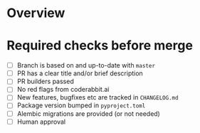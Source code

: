 # Overview

<!-- brief description of what the PR does if it's not clear from the PR title -->

# Required checks before merge

- [ ] Branch is based on and up-to-date with `master`
- [ ] PR has a clear title and/or brief description
- [ ] PR builders passed
- [ ] No red flags from coderabbit.ai
- [ ] New features, bugfixes etc are tracked in `CHANGELOG.md`
- [ ] Package version bumped in `pyproject.toml`
- [ ] Alembic migrations are provided (or not needed)
- [ ] Human approval
